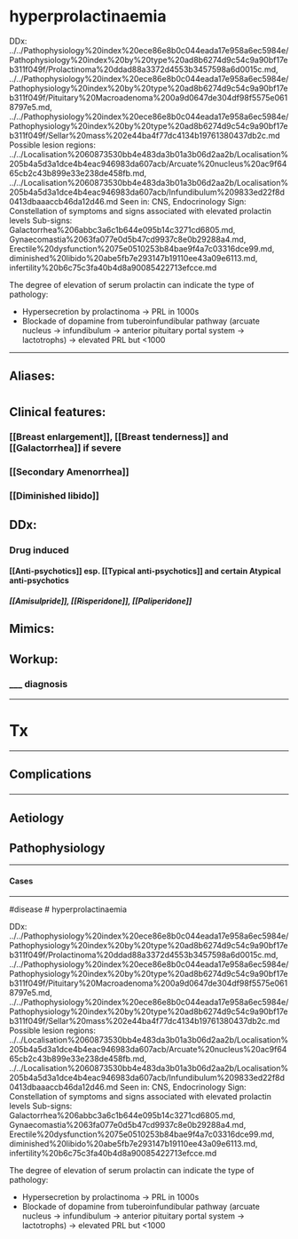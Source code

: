 # hyperprolactinaemia

DDx: ../../Pathophysiology%20index%20ece86e8b0c044eada17e958a6ec5984e/Pathophysiology%20index%20by%20type%20ad8b6274d9c54c9a90bf17eb311f049f/Prolactinoma%20ddad88a3372d4553b3457598a6d0015c.md, ../../Pathophysiology%20index%20ece86e8b0c044eada17e958a6ec5984e/Pathophysiology%20index%20by%20type%20ad8b6274d9c54c9a90bf17eb311f049f/Pituitary%20Macroadenoma%200a9d0647de304df98f5575e0618797e5.md, ../../Pathophysiology%20index%20ece86e8b0c044eada17e958a6ec5984e/Pathophysiology%20index%20by%20type%20ad8b6274d9c54c9a90bf17eb311f049f/Sellar%20mass%202e44ba4f77dc4134b19761380437db2c.md
Possible lesion regions: ../../Localisation%2060873530bb4e483da3b01a3b06d2aa2b/Localisation%205b4a5d3a1dce4b4eac946983da607acb/Arcuate%20nucleus%20ac9f6465cb2c43b899e33e238de458fb.md, ../../Localisation%2060873530bb4e483da3b01a3b06d2aa2b/Localisation%205b4a5d3a1dce4b4eac946983da607acb/Infundibulum%209833ed22f8d0413dbaaaccb46da12d46.md
Seen in: CNS, Endocrinology
Sign: Constellation of symptoms and signs associated with elevated prolactin levels
Sub-signs: Galactorrhea%206abbc3a6c1b644e095b14c3271cd6805.md, Gynaecomastia%2063fa077e0d5b47cd9937c8e0b29288a4.md, Erectile%20dysfunction%2075e0510253b84bae9f4a7c03316dce99.md, diminished%20libido%20abe5fb7e293147b19110ee43a09e6113.md, infertility%20b6c75c3fa40b4d8a90085422713efcce.md

The degree of elevation of serum prolactin can indicate the type of pathology:

- Hypersecretion by prolactinoma → PRL in 1000s
- Blockade of dopamine from tuberoinfundibular pathway (arcuate nucleus → infundibulum → anterior pituitary portal system → lactotrophs) → elevated PRL but <1000
---
Aliases:
---
# 
## Clinical features:
### [[Breast enlargement]], [[Breast tenderness]] and [[Galactorrhea]] if severe
### [[Secondary Amenorrhea]]
### [[Diminished libido]]
## DDx:
### Drug induced
#### [[Anti-psychotics]] esp. [[Typical anti-psychotics]] and certain Atypical anti-psychotics
##### [[Amisulpride]], [[Risperidone]], [[Paliperidone]]
## Mimics:
###
## Workup:
### ___ diagnosis
---
# Tx

---
## Complications
###

---
## Aetiology
## Pathophysiology

---
#### Cases


---
#disease # hyperprolactinaemia

DDx: ../../Pathophysiology%20index%20ece86e8b0c044eada17e958a6ec5984e/Pathophysiology%20index%20by%20type%20ad8b6274d9c54c9a90bf17eb311f049f/Prolactinoma%20ddad88a3372d4553b3457598a6d0015c.md, ../../Pathophysiology%20index%20ece86e8b0c044eada17e958a6ec5984e/Pathophysiology%20index%20by%20type%20ad8b6274d9c54c9a90bf17eb311f049f/Pituitary%20Macroadenoma%200a9d0647de304df98f5575e0618797e5.md, ../../Pathophysiology%20index%20ece86e8b0c044eada17e958a6ec5984e/Pathophysiology%20index%20by%20type%20ad8b6274d9c54c9a90bf17eb311f049f/Sellar%20mass%202e44ba4f77dc4134b19761380437db2c.md
Possible lesion regions: ../../Localisation%2060873530bb4e483da3b01a3b06d2aa2b/Localisation%205b4a5d3a1dce4b4eac946983da607acb/Arcuate%20nucleus%20ac9f6465cb2c43b899e33e238de458fb.md, ../../Localisation%2060873530bb4e483da3b01a3b06d2aa2b/Localisation%205b4a5d3a1dce4b4eac946983da607acb/Infundibulum%209833ed22f8d0413dbaaaccb46da12d46.md
Seen in: CNS, Endocrinology
Sign: Constellation of symptoms and signs associated with elevated prolactin levels
Sub-signs: Galactorrhea%206abbc3a6c1b644e095b14c3271cd6805.md, Gynaecomastia%2063fa077e0d5b47cd9937c8e0b29288a4.md, Erectile%20dysfunction%2075e0510253b84bae9f4a7c03316dce99.md, diminished%20libido%20abe5fb7e293147b19110ee43a09e6113.md, infertility%20b6c75c3fa40b4d8a90085422713efcce.md

The degree of elevation of serum prolactin can indicate the type of pathology:

- Hypersecretion by prolactinoma → PRL in 1000s
- Blockade of dopamine from tuberoinfundibular pathway (arcuate nucleus → infundibulum → anterior pituitary portal system → lactotrophs) → elevated PRL but <1000
